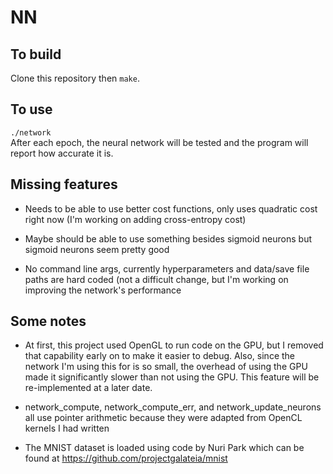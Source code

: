 # NN

## To build

Clone this repository then `make`.

## To use

`./network`  
After each epoch, the neural network will be tested and the program will report how accurate it is.

## Missing features

* Needs to be able to use better cost functions, only uses quadratic cost right now (I'm working on adding cross-entropy cost)

* Maybe should be able to use something besides sigmoid neurons but sigmoid neurons seem pretty good

* No command line args, currently hyperparameters and data/save file paths are hard coded (not a difficult change, but I'm working on improving the network's performance

## Some notes

* At first, this project used OpenGL to run code on the GPU, but I removed that capability early on to make it easier to debug. Also, since the network I'm using this for is so small, the overhead of using the GPU made it significantly slower than not using the GPU. This feature will be re-implemented at a later date.

* network\_compute, network\_compute\_err, and network\_update\_neurons all use pointer arithmetic because they were adapted from OpenCL kernels I had written

* The MNIST dataset is loaded using code by Nuri Park which can be found at https://github.com/projectgalateia/mnist
